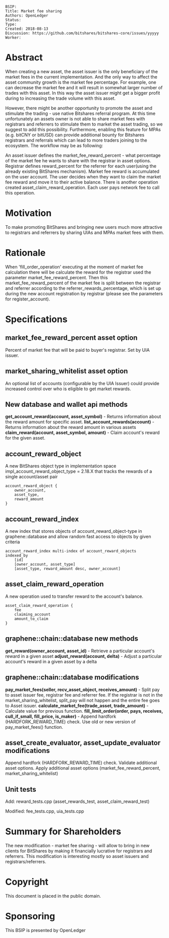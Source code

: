 ```
BSIP:
Title: Market fee sharing
Authors: OpenLedger
Status:
Type:
Created: 2018-08-13
Discussion: https://github.com/bitshares/bitshares-core/issues/yyyyy
Worker:
```
 

# Abstract
 

When creating a new asset, the asset issuer is the only beneficiary of the market fees in the current implementation. And the only way to affect the asset community growth is the market fee percentage. For example, one can decrease the market fee and it will result in somewhat larger number of trades with this asset. In this way the asset issuer might get a bigger profit during to increasing the trade volume with this asset.
 

However, there might be another opportunity to promote the asset and stimulate the trading - use native Bitshares referral program. At this time unfortunately an assets owner is not able to share market fees with registrars and referrers to stimulate them to market the asset trading, so we suggest to add this possibility. Furthermore, enabling this feature for MPAs (e.g. bitCNY or bitUSD) can provide additional bounty for Bitshares registrars and referrals which can lead to more traders joining to the ecosystem.
The workflow may be as following:

An asset issuer defines the market_fee_reward_percent - what percentage of the market fee he wants to share with the registrar in asset options. Registrar defines reward_percent for the referrer for each user(using the already existing BitShares mechanism).
Market fee reward is accumulated on the user account. The user decides when they want to claim the market fee reward and move it to their active balance. There is another operation created asset_claim_reward_operation. Each user pays network fee to call this operation.
 

# Motivation
 

To make promoting BitShares and bringing new users much more attractive to registrars and referrers by sharing UIAs and MPAs market fees with them.
 

# Rationale
When 'fill_order_operation' executing at the moment of market fee calculation there will be calculate the reward for the registrar used the parameter market_fee_reward_percent. Then this market_fee_reward_percent of the market fee is split between the registrar and referrer according to the referrer_rewards_percentage, which is set up during the new account registration by registrar (please see the parameters for register_account).
 

# Specifications
 

## market_fee_reward_percent asset option
Percent of market fee that will be paid to buyer's registrar. Set by UIA issuer.
 

## market_sharing_whitelist asset option
 An optional list of accounts (configurable by the UIA Issuer) could provide increased control over who is eligible to get market rewards.
 

## New database and wallet api methods
**get_account_reward(account, asset_symbol)** - Returns information about the reward amount for specific asset.
**list_account_rewards(account)** - Returns information about the reward amount in various assets
**claim_reward(account, asset_symbol, amount)** - Claim account's reward for the given asset.
 

## account_reward_object
A new BitShares object type in implementation space impl_account_reward_object_type = 2.18.X that tracks the rewards of a single account/asset pair
```
account_reward_object {
    owner_account,
    asset_type,
    reward_amount
}
```
## account_reward_index
A new index that stores objects of account_reward_object-type in graphene::database and allow random fast access to objects by given criteria
```
account_reward_index multi-index of account_reward_objects
indexed_by
    [id]
    [owner_account, asset_type]
    [asset_type, reward_amount desc, owner_account]
```
## asset_claim_reward_operation
A new operation used to transfer reward to the account's balance.
```
asset_claim_reward_operation {
    fee
    claiming_account
    amount_to_claim
}
```
 
 

## graphene::chain::database new methods
**get_reward(owner_account, asset_id)** - Retrieve a particular account's reward in a given asset
**adjust_reward(account, delta)** - Adjust a particular account's reward in a given asset by a delta
 

## graphene::chain::database modifications
**pay_market_fees(seller, recv_asset_object, receives_amount)** - Split pay to asset issuer fee, registrar fee and referrer fee. If the registrar is not in the market_sharing_whitelist, split_pay will not happen and the entire fee goes to Asset issuer.
**calculate_market_fee(trade_asset, trade_amount)** - Calculate value for previous function.
**fill_limit_order(order, pays, receives, cull_if_small, fill_price, is_maker)** - Append hardfork (HARDFORK_REWARD_TIME) check. Use old or new version of pay_market_fees() function.
 

## asset_create_evaluator, asset_update_evaluator modifications
Append hardfork (HARDFORK_REWARD_TIME) check. Validate additional asset options. Apply additional asset options (market_fee_reward_percent, market_sharing_whitelist)
 

## Unit tests
 

Add: reward_tests.cpp (asset_rewards_test, asset_claim_reward_test)
 

Modified: fee_tests.cpp, uia_tests.cpp



# Summary for Shareholders
The new modification - market fee sharing - will allow to bring in new clients for BitShares by making it financially lucrative for registrars and referrers. This modification is interesting mostly so asset issuers and registrars/referrers.
 

# Copyright
This document is placed in the public domain.
 

# Sponsoring
This BSIP is presented by OpenLedger
